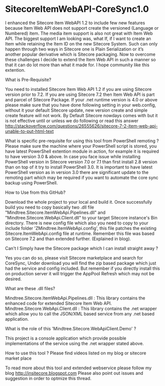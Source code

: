 # SitecoreItemWebAPI-CoreSync1.0
I enhanced the Sitecore Item WebAPI 1.2 to include few new features because Item Web API does not support create the versioned (Language or Numbered) item. The media item support is also not great with Item Web API. The biggest support I am looking was, what If, if I want to create an Item while retaining the Item ID on the new Sitecore System. Such can only happen through two ways in Sitecore one is Plain Serialization or it’s another popular derivative which is Sitecore packaging.
Now to overcome these challenges I decide to extend the Item Web API in such a manner so that it can do lot more than what it made for. I hope community like this extention.

What is Pre-Requisite?

 You need to installed Sitecore Item Web API 1.2 if you are using Sitecore version prior to 7.2. If you are using Sitecore 7.2 then Item Web API is part and parcel of Sitecore Package.
 If your .net runtime version is 4.0 or above please make sure that you have done following setting in your web.config, without it your default Sitecore update, new version create and simple create feature will not work.
By Default Sitecore nowdays comes with
<pages validateRequest="false"/>
but it is not effective until or unless we do following
<httpRuntime requestValidationMode="2.0"/>
or read this answer http://stackoverflow.com/questions/26555626/sitecore-7-2-item-web-api-unable-to-put-html-text
 
What is specific pre-requisite for using this tool from PowerShell remoting ?
Please make sure the machine where your PowerShell script is stored, you have latest PowerShell extention module in action, for example it is required to have version 3.0 & above. In case you face issue while installing PowerShell version in Sitecore version 7.0 or 7.1 than first install 2.8 version than on top of it try to install PowerShell 3.0. It is important to have latest PowerShell version as in version 3.0 there are significant update to the remoting part which may be required if you want to automate the core sync backup using PowerShell.

How to Use from this GitHub?

 Download the whole project to your local and build it. Once successfully build you need to copy basically two .dll file "Mindtree.Sitecore.ItemWebApi.Pipelines.dll" and "Mindtree.Sitecore.WebApi.Client.dll" to your target Sitecore instance's Bin directory. There is new config file which also you need to copy to your include folder 'ZMindtree.ItemWebApi.config', this file patches the existing Sitecore.ItemWebApi.config file at runtime. Remember this file was based on Sitecore 7.2 and than extended further. (Explained in blog).

Can't I Simply have the Sitecore package which I can install straight away ?

 Yes you can do so, please visit Sitecore marketplace and search for CoreSync, Under download you will find the zip based package which just had the service and config included. But remember if you directly install this on production server it will trigger the AppPool Refresh which may not be desired.
 
What are these .dll files?

Mindtree.Sitecore.ItemWebApi.Pipelines.dll : This library contains the enhanced code for extended Sitecore Item Web API.
Mindtree.Sitecore.WebApi.Client.dll : This library contains the .net wrapper which allow you to call the JSON/XML based service from any .net based application.

What is the role of this 'Mindtree.Sitecore.WebApiClient.Demo' ?

This project is a console application which provide possible implementations of the service using the .net wrapper stated above.

How to use this tool ?
Please find videos listed on my blog or sitecore market place

To read more about this tool and extended webservice please follow my blog http://insitecore.blogspot.com 
Please also point out issues and suggestion in order to optmize this thread.
